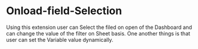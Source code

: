 # Onload-field-Selection
Using this extension user can Select the filed on open of the Dashboard and can change the value of the filter on Sheet basis. One another things is that user can set the Variable value dynamically.
